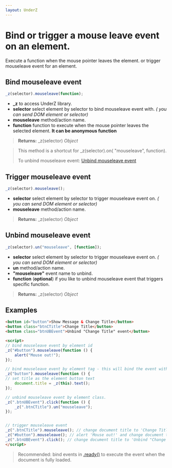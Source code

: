 ```yaml
---
layout: UnderZ
---
```

# Bind or trigger a mouse leave event on an element.
Execute a function when the mouse pointer leaves the element. or trigger mouseleave event for an element.


## Bind mouseleave event
```js
_z(selector).mouseleave(function);
```

* **_z** to access UnderZ library.
* **selector** select element by selector to bind mouseleave event with. _( you can send DOM element or selector)_
* **mouseleave** method/action name.
* **function** function to execute when the mouse pointer leaves the selected element. **It can be anonymous function**

> **Returns:** _z(selector) _Object_

> This method is a shortcut for _z(selector).on( "mouseleave", function).
> 
> To unbind mouseleave event: [Unbind mouseleave event](https://hlack.github.io/UnderZ/-mouseleave()#unbind-mouseleave-event)

## Trigger mouseleave event
```js
_z(selector).mouseleave();
```

* **selector** select element by selector to trigger mouseleave event on. _( you can send DOM element or selector)_
* **mouseleave** method/action name.

> **Returns:** _z(selector) _Object_

## Unbind mouseleave event
```js
_z(selector).un("mouseleave", [function]);
```

* **selector** select element by selector to trigger mouseleave event on. _( you can send DOM element or selector)_
* **un** method/action name.
* **"mouseleave"** event name to unbind.
* **function** (**optional**) if you like to unbind mouseleave event that triggers specific function.

> **Returns:** _z(selector) _Object_

## Examples

```html
<button id="button">Show Message & Change Title</button>
<button class="btnCTitle">Change Title</button>
<button class="btnUBEvent">Unbind "Change Title" event</button>

<script>
// bind mouseleave event by element id
_z("#button").mouseleave(function () { 
	alert("Mouse out!");
});

// bind mouseleave event by element tag - this will bind the event with all elements with "button" tag.
_z("button").mouseleave(function () { 
// set title as the element button text
	document.title = _z(this).text();
});

// unbind mouseleave event by element class.
_z(".btnUBEvent").click(function () {
	_z(".btnCTitle").un("mouseleave");
});


// trigger mouseleave event
_z(".btnCTitle").mouseleave(); // change document title to 'Change Title'
_z("#button").mouseleave(); // alert 'Mouse out!' and change document title to 'Show Message & Change Title'
_z(".btnUBEvent").click(); // change document title to 'Unbind "Change Title" event' and unbind mouseleave event on .btnCTitle button
</script>

```

> Recommended: bind events in [.ready()](https://hlack.github.io/UnderZ/-ready()) to execute the event when the document is fully loaded.
